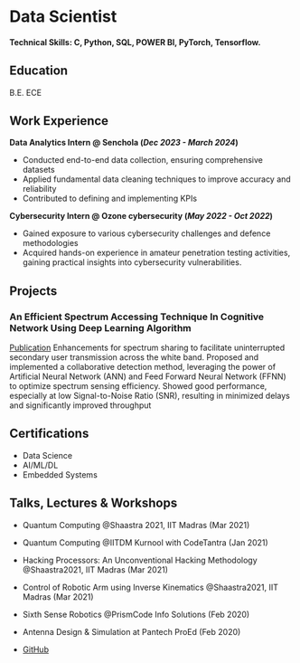 # Data Scientist

#### Technical Skills: C, Python, SQL, POWER BI, PyTorch, Tensorflow. 

## Education
B.E. ECE

## Work Experience
**Data Analytics Intern @ Senchola (_Dec 2023 - March 2024_)**
  - Conducted end-to-end data collection, ensuring comprehensive datasets
  - Applied fundamental data cleaning techniques to improve accuracy and reliability
  - Contributed to defining and implementing KPIs

**Cybersecurity Intern @ Ozone cybersecurity (_May 2022 - Oct 2022_)**
  - Gained exposure to various cybersecurity challenges and defence methodologies
  - Acquired hands-on experience in amateur penetration testing activities, gaining practical insights into cybersecurity vulnerabilities.


## Projects 
### An Efficient Spectrum Accessing Technique In Cognitive Network Using Deep Learning Algorithm
[Publication](https://ijireeice.com/papers/an-efficient-spectrum-accessing-technique-in-cognitive-network-using-deep-learning-algorithm/)
Enhancements for spectrum sharing to facilitate uninterrupted secondary user transmission across the white band. Proposed and implemented a collaborative detection method, leveraging the power of Artificial Neural Network (ANN) and Feed Forward Neural Network (FFNN) to optimize spectrum sensing efficiency. Showed good performance, especially at low Signal-to-Noise Ratio (SNR), resulting in minimized delays and significantly improved throughput 


## Certifications
  - Data Science
  - AI/ML/DL
  - Embedded Systems


## Talks, Lectures & Workshops
  - Quantum Computing @Shaastra 2021, IIT Madras (Mar 2021)
  - Quantum Computing @IITDM Kurnool with CodeTantra (Jan 2021)
  - Hacking Processors: An Unconventional Hacking Methodology @Shaastra2021, IIT Madras (Mar 2021)
  - Control of Robotic Arm using Inverse Kinematics @Shaastra2021, IIT Madras (Mar 2021)
  - Sixth Sense Robotics @PrismCode Info Solutions (Feb 2020)
  - Antenna Design & Simulation at Pantech ProEd (Feb 2020)


- [GitHub](https://github.com/mazarrazi)
